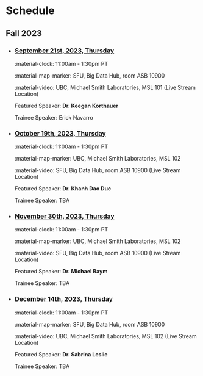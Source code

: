 # Schedule

## Fall 2023

<div class="timeline" markdown="1">

- ### [September 21st, 2023, Thursday](./archive/2023/2023-09-21.md)

    :material-clock: 11:00am - 1:30pm PT

    :material-map-marker: SFU, Big Data Hub, room ASB 10900

    :material-video: UBC, Michael Smith Laboratories, MSL 101 (Live Stream Location)

    Featured Speaker: **Dr. Keegan Korthauer**

    Trainee Speaker: Erick Navarro

- ### [October 19th, 2023, Thursday](./archive/2023/2023-10-19.md)

    :material-clock: 11:00am - 1:30pm PT

    :material-map-marker: UBC, Michael Smith Laboratories, MSL 102

    :material-video: SFU, Big Data Hub, room ASB 10900 (Live Stream Location)

    Featured Speaker: **Dr. Khanh Dao Duc**

    Trainee Speaker: TBA

- ### [November 30th, 2023, Thursday](./archive/2023/2023-11-30.md)

    :material-clock: 11:00am - 1:30pm PT

    :material-map-marker: UBC, Michael Smith Laboratories, MSL 102

    :material-video: SFU, Big Data Hub, room ASB 10900 (Live Stream Location)

    Featured Speaker: **Dr. Michael Baym**

    Trainee Speaker: TBA

- ### [December 14th, 2023, Thursday](./archive/2023/2023-12-14.md)

    :material-clock: 11:00am - 1:30pm PT

    :material-map-marker: SFU, Big Data Hub, room ASB 10900

    :material-video: UBC, Michael Smith Laboratories, MSL 102 (Live Stream Location)

    Featured Speaker: **Dr. Sabrina Leslie**

    Trainee Speaker: TBA

</div>
